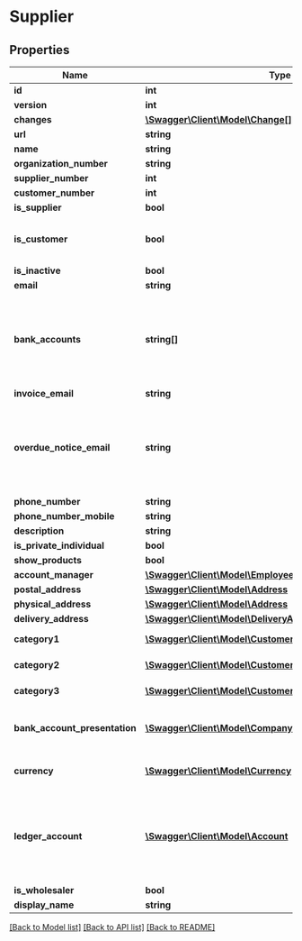 # Supplier

## Properties
Name | Type | Description | Notes
------------ | ------------- | ------------- | -------------
**id** | **int** |  | [optional] 
**version** | **int** |  | [optional] 
**changes** | [**\Swagger\Client\Model\Change[]**](Change.md) |  | [optional] 
**url** | **string** |  | [optional] 
**name** | **string** |  | 
**organization_number** | **string** |  | [optional] 
**supplier_number** | **int** |  | [optional] 
**customer_number** | **int** |  | [optional] 
**is_supplier** | **bool** |  | [optional] 
**is_customer** | **bool** | Determine if the supplier is also a customer | [optional] 
**is_inactive** | **bool** |  | [optional] 
**email** | **string** |  | [optional] 
**bank_accounts** | **string[]** | [DEPRECATED] List of the bank account numbers for this supplier.  Norwegian bank account numbers only. | [optional] 
**invoice_email** | **string** |  | [optional] 
**overdue_notice_email** | **string** | The email address of the customer where the noticing emails are sent in case of an overdue | [optional] 
**phone_number** | **string** |  | [optional] 
**phone_number_mobile** | **string** |  | [optional] 
**description** | **string** |  | [optional] 
**is_private_individual** | **bool** |  | [optional] 
**show_products** | **bool** |  | [optional] 
**account_manager** | [**\Swagger\Client\Model\Employee**](Employee.md) |  | [optional] 
**postal_address** | [**\Swagger\Client\Model\Address**](Address.md) |  | [optional] 
**physical_address** | [**\Swagger\Client\Model\Address**](Address.md) |  | [optional] 
**delivery_address** | [**\Swagger\Client\Model\DeliveryAddress**](DeliveryAddress.md) |  | [optional] 
**category1** | [**\Swagger\Client\Model\CustomerCategory**](CustomerCategory.md) | Category 1 of this supplier | [optional] 
**category2** | [**\Swagger\Client\Model\CustomerCategory**](CustomerCategory.md) | Category 2 of this supplier | [optional] 
**category3** | [**\Swagger\Client\Model\CustomerCategory**](CustomerCategory.md) | Category 3 of this supplier | [optional] 
**bank_account_presentation** | [**\Swagger\Client\Model\CompanyBankAccountPresentation[]**](CompanyBankAccountPresentation.md) | List of bankAccount for this supplier | [optional] 
**currency** | [**\Swagger\Client\Model\Currency**](Currency.md) | The preferred currency for this supplier | [optional] 
**ledger_account** | [**\Swagger\Client\Model\Account**](Account.md) | Can be used to specify the ledger account of the supplier if it&#39;s different from the default 2400 account | [optional] 
**is_wholesaler** | **bool** |  | [optional] 
**display_name** | **string** |  | [optional] 

[[Back to Model list]](../README.md#documentation-for-models) [[Back to API list]](../README.md#documentation-for-api-endpoints) [[Back to README]](../README.md)


